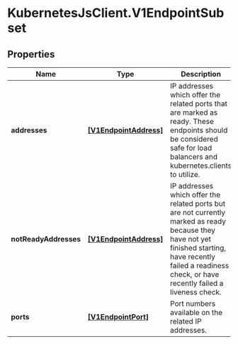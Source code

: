 # KubernetesJsClient.V1EndpointSubset

## Properties
Name | Type | Description | Notes
------------ | ------------- | ------------- | -------------
**addresses** | [**[V1EndpointAddress]**](V1EndpointAddress.md) | IP addresses which offer the related ports that are marked as ready. These endpoints should be considered safe for load balancers and kubernetes.clients to utilize. | [optional] 
**notReadyAddresses** | [**[V1EndpointAddress]**](V1EndpointAddress.md) | IP addresses which offer the related ports but are not currently marked as ready because they have not yet finished starting, have recently failed a readiness check, or have recently failed a liveness check. | [optional] 
**ports** | [**[V1EndpointPort]**](V1EndpointPort.md) | Port numbers available on the related IP addresses. | [optional] 


